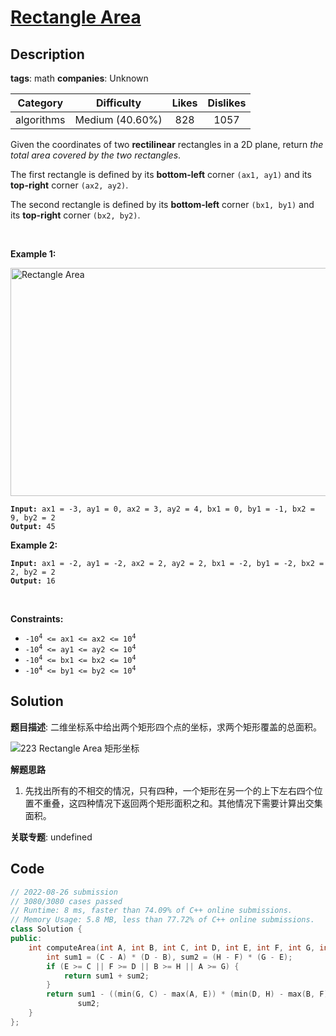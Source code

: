 # [Rectangle Area](https://leetcode.com/problems/rectangle-area/description/)

## Description

**tags**: math
**companies**: Unknown

| Category | Difficulty | Likes | Dislikes |
| :------: | :--------: | :---: | :------: |
| algorithms | Medium (40.60%) | 828 | 1057 |

<p>Given the coordinates of two <strong>rectilinear</strong> rectangles in a 2D plane, return <em>the total area covered by the two rectangles</em>.</p>

<p>The first rectangle is defined by its <strong>bottom-left</strong> corner <code>(ax1, ay1)</code> and its <strong>top-right</strong> corner <code>(ax2, ay2)</code>.</p>

<p>The second rectangle is defined by its <strong>bottom-left</strong> corner <code>(bx1, by1)</code> and its <strong>top-right</strong> corner <code>(bx2, by2)</code>.</p>

<p>&nbsp;</p>
<p><strong>Example 1:</strong></p>
<img alt="Rectangle Area" src="https://assets.leetcode.com/uploads/2021/05/08/rectangle-plane.png" style="width: 700px; height: 365px;" />
<pre><code><strong>Input:</strong> ax1 = -3, ay1 = 0, ax2 = 3, ay2 = 4, bx1 = 0, by1 = -1, bx2 = 9, by2 = 2
<strong>Output:</strong> 45</code></pre>

<p><strong>Example 2:</strong></p>

<pre><code><strong>Input:</strong> ax1 = -2, ay1 = -2, ax2 = 2, ay2 = 2, bx1 = -2, by1 = -2, bx2 = 2, by2 = 2
<strong>Output:</strong> 16</code></pre>

<p>&nbsp;</p>
<p><strong>Constraints:</strong></p>

<ul>
	<li><code>-10<sup>4</sup> &lt;= ax1 &lt;= ax2 &lt;= 10<sup>4</sup></code></li>
	<li><code>-10<sup>4</sup> &lt;= ay1 &lt;= ay2 &lt;= 10<sup>4</sup></code></li>
	<li><code>-10<sup>4</sup> &lt;= bx1 &lt;= bx2 &lt;= 10<sup>4</sup></code></li>
	<li><code>-10<sup>4</sup> &lt;= by1 &lt;= by2 &lt;= 10<sup>4</sup></code></li>
</ul>

## Solution

**题目描述**: 二维坐标系中给出两个矩形四个点的坐标，求两个矩形覆盖的总面积。

![223 Rectangle Area 矩形坐标](https://gitlab.com/convexwf/convex-resource/-/raw/master/convex-notes/leetcode-223_Rectangle_Area_矩形坐标.png)

**解题思路**

1. 先找出所有的不相交的情况，只有四种，一个矩形在另一个的上下左右四个位置不重叠，这四种情况下返回两个矩形面积之和。其他情况下需要计算出交集面积。

**关联专题**: undefined

## Code

```cpp
// 2022-08-26 submission
// 3080/3080 cases passed
// Runtime: 8 ms, faster than 74.09% of C++ online submissions.
// Memory Usage: 5.8 MB, less than 77.72% of C++ online submissions.
class Solution {
public:
    int computeArea(int A, int B, int C, int D, int E, int F, int G, int H) {
        int sum1 = (C - A) * (D - B), sum2 = (H - F) * (G - E);
        if (E >= C || F >= D || B >= H || A >= G) {
            return sum1 + sum2;
        }
        return sum1 - ((min(G, C) - max(A, E)) * (min(D, H) - max(B, F))) +
               sum2;
    }
};
```
